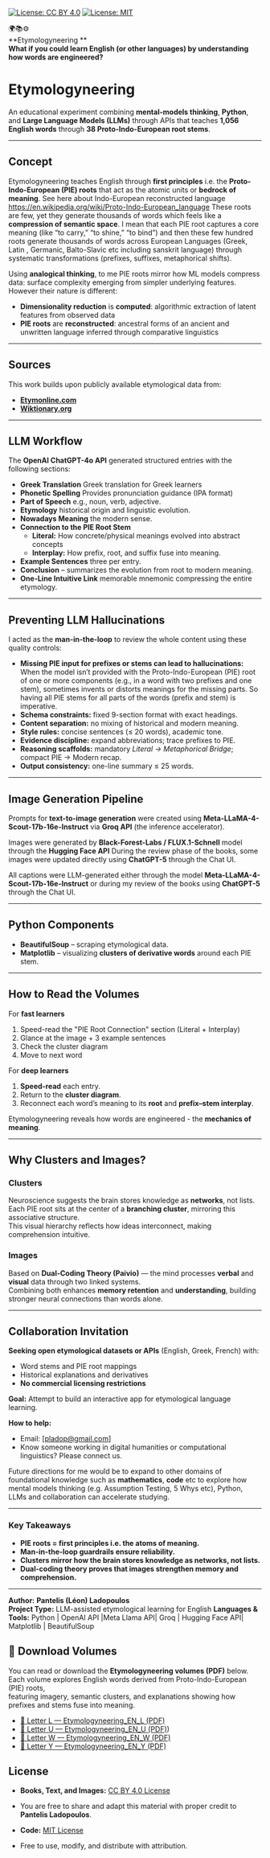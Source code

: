 [![License: CC BY 4.0](https://img.shields.io/badge/License-CC--BY%204.0-lightgrey.svg)](https://creativecommons.org/licenses/by/4.0/)
[![License: MIT](https://img.shields.io/badge/License-MIT-yellow.svg)](https://opensource.org/licenses/MIT)


🌍📚⚙️  
**Etymologyneering **  
**What if you could learn English (or other languages) by understanding how words are engineered?**

# **Etymologyneering**

An educational experiment combining **mental-models thinking**, **Python**, and **Large Language Models (LLMs)** through APIs that teaches **1,056 English words** through **38 Proto-Indo-European root stems**.

---

## **Concept**

Etymologyneering teaches English through **first principles** i.e. the **Proto-Indo-European (PIE) roots** that act as the atomic units or **bedrock of meaning**. See here about Indo-European reconstructed 
language https://en.wikipedia.org/wiki/Proto-Indo-European_language 
These roots are few, yet they generate thousands of words which feels like a **compression of semantic space**. I mean that each PIE root captures a core meaning (like “to carry,” “to shine,” “to bind”)
and then these few hundred roots generate thousands of words across European Languages (Greek, Latin , Germanic, Balto-Slavic etc including sanskrit language) through systematic transformations (prefixes, suffixes, metaphorical shifts).


Using **analogical thinking**, to me PIE roots mirror how ML models compress data: surface complexity emerging from simpler underlying features.
However their nature is different:
- **Dimensionality reduction** is **computed**: algorithmic extraction of latent features from observed data
- **PIE roots** are **reconstructed**: ancestral forms of an ancient and unwritten language inferred through comparative linguistics 

---

## **Sources**

This work builds upon publicly available etymological data from:

- [**Etymonline.com**](https://www.etymonline.com)  
- [**Wiktionary.org**](https://www.wiktionary.org)

---

## **LLM Workflow**

The **OpenAI ChatGPT-4o API** generated structured entries with the following sections:

- **Greek Translation**  Greek translation for Greek learners
- **Phonetic Spelling**   Provides pronunciation guidance (IPA format)
- **Part of Speech**  e.g., noun, verb, adjective.  
- **Etymology**  historical origin and linguistic evolution.  
- **Nowadays Meaning**  the modern sense.  
- **Connection to the PIE Root Stem**  
  - **Literal:** How concrete/physical meanings evolved into abstract concepts  
  - **Interplay:** How prefix, root, and suffix fuse into meaning.  
- **Example Sentences**  three per entry.  
- **Conclusion** – summarizes the evolution from root to modern meaning.  
- **One-Line Intuitive Link** memorable mnemonic compressing the entire etymology.

---

## **Preventing LLM Hallucinations**

I acted as the **man-in-the-loop** to review the whole content using these quality controls:

- **Missing PIE input for prefixes or stems can lead to hallucinations:** When the model isn’t provided with the Proto-Indo-European (PIE) root of one or more components (e.g., in a word with two prefixes and one stem),
sometimes invents or distorts meanings for the missing parts. So having all PIE stems for all parts of the words (prefix and stem) is imperative.
- **Schema constraints:** fixed 9-section format with exact headings.  
- **Content separation:** no mixing of historical and modern meaning.  
- **Style rules:** concise sentences (≤ 20 words), academic tone.  
- **Evidence discipline:** expand abbreviations; trace prefixes to PIE.  
- **Reasoning scaffolds:** mandatory *Literal → Metaphorical Bridge*; compact PIE → Modern recap.  
- **Output consistency:** one-line summary ≤ 25 words.

---

## **Image Generation Pipeline**

Prompts for **text-to-image generation** were created using **Meta-LLaMA-4-Scout-17b-16e-Instruct** via **Groq API** (the inference accelerator).  

Images were generated by **Black-Forest-Labs / FLUX.1-Schnell** model through the **Hugging Face API** 
During the review phase of the books, some images were updated directly using **ChatGPT-5** through the Chat UI.  

All captions were LLM-generated either through the model  **Meta-LLaMA-4-Scout-17b-16e-Instruct** or during my review of the books using  **ChatGPT-5** through the Chat UI.  

---

## **Python Components**

- **BeautifulSoup** – scraping etymological data.  
- **Matplotlib** – visualizing **clusters of derivative words** around each PIE stem.

---

## **How to Read the Volumes**

For **fast learners** 
1. Speed-read the "PIE Root Connection" section (Literal + Interplay)
2. Glance at the image + 3 example sentences
3. Check the cluster diagram
4. Move to next word

For **deep learners**

1. **Speed-read** each entry.
2. Return to the **cluster diagram**.  
3. Reconnect each word’s meaning to its **root** and **prefix–stem interplay**.

Etymologyneering reveals how words are engineered - the **mechanics of meaning**.

---

## **Why Clusters and Images?**

### **Clusters**

Neuroscience suggests the brain stores knowledge as **networks**, not lists.  
Each PIE root sits at the center of a **branching cluster**, mirroring this associative structure.  
This visual hierarchy reflects how ideas interconnect, making comprehension intuitive.

### **Images**

Based on **Dual-Coding Theory (Paivio)** — the mind processes **verbal** and **visual** data through two linked systems.  
Combining both enhances **memory retention** and **understanding**, building stronger neural connections than words alone.

---

## **Collaboration Invitation**

**Seeking open etymological datasets or APIs** (English, Greek, French) with:
- Word stems and PIE root mappings
- Historical explanations and derivatives
- **No commercial licensing restrictions**

**Goal:** Attempt to build an interactive app for etymological language learning.

**How to help:**
- Email: [pladop@gmail.com]
- Know someone working in digital humanities or computational linguistics? Please connect us.

Future directions for me would be to expand to other domains of foundational knowledge  such as **mathematics**, **code**  etc to explore how mental models thinking (e.g. Assumption Testing, 5 Whys etc), Python, LLMs and collaboration can accelerate studying.

---

### **Key Takeaways**

- **PIE roots = first principles i.e. the atoms of meaning.**  
- **Man-in-the-loop guardrails ensure reliability.**  
- **Clusters mirror how the brain stores knowledge as networks, not lists.**  
- **Dual-coding theory proves that images strengthen memory and comprehension.**

---

**Author:** **Pantelis (Léon) Ladopoulos**  
**Project Type:** LLM-assisted etymological learning for English
**Languages & Tools:** Python | OpenAI API |Meta Llama API| Groq | Hugging Face API| Matplotlib | BeautifulSoup  

## 📘 Download Volumes

You can read or download the **Etymologyneering volumes (PDF)** below.  
Each volume explores English words derived from Proto-Indo-European (PIE) roots,  
featuring imagery, semantic clusters, and explanations showing how prefixes and stems fuse into meaning.

- [📗 Letter L — Etymologyneering_EN_L (PDF)](https://github.com/pladopoulos/etymologyneering/raw/main/volumes/Etymologyneering_EN_Letter_L.pdf)
- [📘 Letter U — Etymologyneering_EN_U (PDF)](https://github.com/pladopoulos/etymologyneering/raw/main/volumes/Etymologyneering_EN_Letter_U.pdf))
- [📕 Letter W — Etymologyneering_EN_W (PDF)](https://github.com/pladopoulos/etymologyneering/raw/main/volumes/Etymologyneering_EN_Letter_W.pdf)
- [📙 Letter Y — Etymologyneering_EN_Y (PDF)](https://github.com/pladopoulos/etymologyneering/raw/main/volumes/Etymologyneering_EN_Letter_Y.pdf)



## **License**

- **Books, Text, and Images:** [CC BY 4.0 License](LICENSE_BOOK.txt)
-   You are free to share and adapt this material with proper credit to **Pantelis Ladopoulos**.  

- **Code:** [MIT License](LICENSE_CODE.txt)
-   Free to use, modify, and distribute with attribution.  


